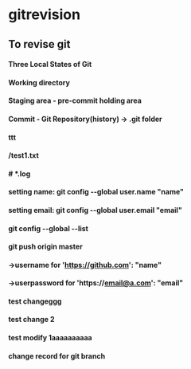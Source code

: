 # gitrevision

## To revise git

#### Three Local States of Git
#### Working directory
#### Staging area - pre-commit holding area
#### Commit - Git Repository(history) -> .git folder 
#### ttt
#### /test1.txt
#### # *.log
#### setting name: git config --global user.name "name"
#### setting email: git config --global user.email "email"
#### git config --global --list
#### git push origin master
#### ->username for 'https://github.com': "name"
#### ->userpassword for 'https://email@a.com': "email" 


#### test changeggg
#### test change 2 
#### test modify 1aaaaaaaaaa


#### change record for git branch
